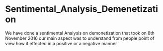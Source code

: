 # Sentimental_Analysis_Demenetization
We have done a sentimental Analysis on demonetization that took on 8th November 2016 our main aspect was to understand from people point of view how it effected in a positive or a negative manner
